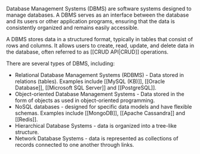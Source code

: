 Database Management Systems (DBMS) are software systems designed to manage databases. A DBMS serves as an interface between the database and its users or other application programs, ensuring that the data is consistently organized and remains easily accessible.

A DBMS stores data in a structured format, typically in tables that consist of rows and columns. It allows users to create, read, update, and delete data in the database, often referred to as [[CRUD API|CRUD]] operations.

There are several types of DBMS, including:

- Relational Database Management Systems (RDBMS) - Data stored in relations (tables). Examples include [[MySQL (KB)]], [[Oracle Database]], [[Microsoft SQL Server]] and [[PostgreSQL]].
- Object-oriented Database Management Systems - Data stored in the form of objects as used in object-oriented programming.
- NoSQL databases - designed for specific data models and have flexible schemas. Examples include [[MongoDB]], [[Apache Cassandra]] and [[Redis]].
- Hierarchical Database Systems - data is organized into a tree-like structure.
- Network Database Systems - data is represented as collections of records connected to one another through links.
